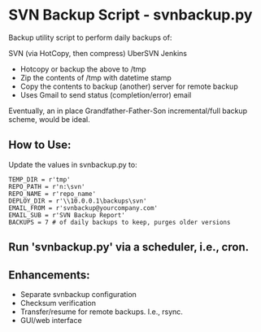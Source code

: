 # SVN Backup Script - svnbackup.py

Backup utility script to perform daily backups of:

SVN (via HotCopy, then compress)
UberSVN
Jenkins

- Hotcopy or backup the above to /tmp
- Zip the contents of /tmp with datetime stamp
- Copy the contents to backup (another) server for remote backup
- Uses Gmail to send status (completion/error) email

Eventually, an in place Grandfather-Father-Son incremental/full backup scheme, would be ideal.

## How to Use:

Update the values in svnbackup.py to:

```
TEMP_DIR = r'tmp'
REPO_PATH = r'n:\svn'
REPO_NAME = r'repo_name'
DEPLOY_DIR = r'\\10.0.0.1\backups\svn'
EMAIL_FROM = r'svnbackup@yourcompany.com'
EMAIL_SUB = r'SVN Backup Report'
BACKUPS = 7 # of daily backups to keep, purges older versions
```

## Run 'svnbackup.py' via a scheduler, i.e., cron.

## Enhancements:

- Separate svnbackup configuration
- Checksum verification
- Transfer/resume for remote backups. I.e., rsync.
- GUI/web interface
